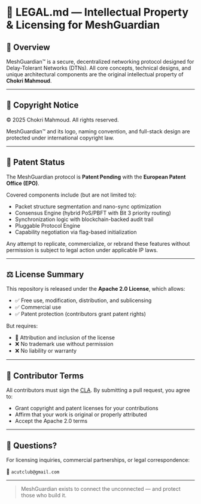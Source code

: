 
# 🔐 LEGAL.md — Intellectual Property & Licensing for MeshGuardian

## 📘 Overview

MeshGuardian™ is a secure, decentralized networking protocol designed for Delay-Tolerant Networks (DTNs). All core concepts, technical designs, and unique architectural components are the original intellectual property of **Chokri Mahmoud**.

---

## 📜 Copyright Notice

© 2025 Chokri Mahmoud. All rights reserved.

MeshGuardian™ and its logo, naming convention, and full-stack design are protected under international copyright law.

---

## 🧠 Patent Status

The MeshGuardian protocol is **Patent Pending** with the **European Patent Office (EPO)**.

Covered components include (but are not limited to):

- Packet structure segmentation and nano-sync optimization
- Consensus Engine (hybrid PoS/PBFT with Bit 3 priority routing)
- Synchronization logic with blockchain-backed audit trail
- Pluggable Protocol Engine
- Capability negotiation via flag-based initialization

Any attempt to replicate, commercialize, or rebrand these features without permission is subject to legal action under applicable IP laws.

---

## ⚖️ License Summary

This repository is released under the **Apache 2.0 License**, which allows:

- ✅ Free use, modification, distribution, and sublicensing
- ✅ Commercial use
- ✅ Patent protection (contributors grant patent rights)

But requires:

- 📌 Attribution and inclusion of the license
- ❌ No trademark use without permission
- ❌ No liability or warranty

---

## 🤝 Contributor Terms

All contributors must sign the [CLA](docs/CLA.md). By submitting a pull request, you agree to:

- Grant copyright and patent licenses for your contributions
- Affirm that your work is original or properly attributed
- Accept the Apache 2.0 terms

---

## 💬 Questions?

For licensing inquiries, commercial partnerships, or legal correspondence:

📧 `acutclub@gmail.com`

---

> MeshGuardian exists to connect the unconnected — and protect those who build it.
